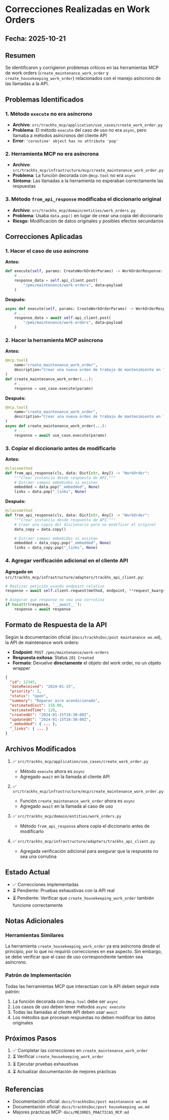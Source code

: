 # Correcciones Realizadas en Work Orders

## Fecha: 2025-10-21

## Resumen

Se identificaron y corrigieron problemas críticos en las herramientas MCP de work orders (`create_maintenance_work_order` y `create_housekeeping_work_order`) relacionados con el manejo asíncrono de las llamadas a la API.

## Problemas Identificados

### 1. **Método `execute` no era asíncrono**
- **Archivo**: `src/trackhs_mcp/application/use_cases/create_work_order.py`
- **Problema**: El método `execute` del caso de uso no era `async`, pero llamaba a métodos asíncronos del cliente API
- **Error**: `'coroutine' object has no attribute 'pop'`

### 2. **Herramienta MCP no era asíncrona**
- **Archivo**: `src/trackhs_mcp/infrastructure/mcp/create_maintenance_work_order.py`
- **Problema**: La función decorada con `@mcp.tool` no era `async`
- **Síntoma**: Las llamadas a la herramienta no esperaban correctamente las respuestas

### 3. **Método `from_api_response` modificaba el diccionario original**
- **Archivo**: `src/trackhs_mcp/domain/entities/work_orders.py`
- **Problema**: Usaba `data.pop()` en lugar de crear una copia del diccionario
- **Riesgo**: Modificación de datos originales y posibles efectos secundarios

## Correcciones Aplicadas

### 1. Hacer el caso de uso asíncrono

**Antes:**
```python
def execute(self, params: CreateWorkOrderParams) -> WorkOrderResponse:
    # ...
    response_data = self.api_client.post(
        "/pms/maintenance/work-orders", data=payload
    )
```

**Después:**
```python
async def execute(self, params: CreateWorkOrderParams) -> WorkOrderResponse:
    # ...
    response_data = await self.api_client.post(
        "/pms/maintenance/work-orders", data=payload
    )
```

### 2. Hacer la herramienta MCP asíncrona

**Antes:**
```python
@mcp.tool(
    name="create_maintenance_work_order",
    description="Crear una nueva orden de trabajo de mantenimiento en TrackHS",
)
def create_maintenance_work_order(...):
    # ...
    response = use_case.execute(params)
```

**Después:**
```python
@mcp.tool(
    name="create_maintenance_work_order",
    description="Crear una nueva orden de trabajo de mantenimiento en TrackHS",
)
async def create_maintenance_work_order(...):
    # ...
    response = await use_case.execute(params)
```

### 3. Copiar el diccionario antes de modificarlo

**Antes:**
```python
@classmethod
def from_api_response(cls, data: Dict[str, Any]) -> "WorkOrder":
    """Crear instancia desde respuesta de API."""
    # Extraer campos embebidos si existen
    embedded = data.pop("_embedded", None)
    links = data.pop("_links", None)
```

**Después:**
```python
@classmethod
def from_api_response(cls, data: Dict[str, Any]) -> "WorkOrder":
    """Crear instancia desde respuesta de API."""
    # Crear una copia del diccionario para no modificar el original
    data_copy = data.copy()

    # Extraer campos embebidos si existen
    embedded = data_copy.pop("_embedded", None)
    links = data_copy.pop("_links", None)
```

### 4. Agregar verificación adicional en el cliente API

**Agregado en** `src/trackhs_mcp/infrastructure/adapters/trackhs_api_client.py`:
```python
# Realizar petición usando endpoint relativo
response = await self.client.request(method, endpoint, **request_kwargs)

# Asegurar que response no sea una corrutina
if hasattr(response, '__await__'):
    response = await response
```

## Formato de Respuesta de la API

Según la documentación oficial (`docs/trackhsDoc/post maintanance wo.md`), la API de maintenance work orders:

- **Endpoint**: `POST /pms/maintenance/work-orders`
- **Respuesta exitosa**: Status `201 Created`
- **Formato**: Devuelve **directamente** el objeto del work order, no un objeto wrapper

```json
{
  "id": 12345,
  "dateReceived": "2024-01-15",
  "priority": 3,
  "status": "open",
  "summary": "Reparar aire acondicionado",
  "estimatedCost": 150.00,
  "estimatedTime": 120,
  "createdAt": "2024-01-15T10:30:00Z",
  "updatedAt": "2024-01-15T10:30:00Z",
  "_embedded": { ... },
  "_links": { ... }
}
```

## Archivos Modificados

1. ✅ `src/trackhs_mcp/application/use_cases/create_work_order.py`
   - Método `execute` ahora es `async`
   - Agregado `await` en la llamada al cliente API

2. ✅ `src/trackhs_mcp/infrastructure/mcp/create_maintenance_work_order.py`
   - Función `create_maintenance_work_order` ahora es `async`
   - Agregado `await` en la llamada al caso de uso

3. ✅ `src/trackhs_mcp/domain/entities/work_orders.py`
   - Método `from_api_response` ahora copia el diccionario antes de modificarlo

4. ✅ `src/trackhs_mcp/infrastructure/adapters/trackhs_api_client.py`
   - Agregada verificación adicional para asegurar que la respuesta no sea una corrutina

## Estado Actual

- ✅ Correcciones implementadas
- ⏳ Pendiente: Pruebas exhaustivas con la API real
- ⏳ Pendiente: Verificar que `create_housekeeping_work_order` también funcione correctamente

## Notas Adicionales

### Herramientas Similares

La herramienta `create_housekeeping_work_order` ya era asíncrona desde el principio, por lo que no requirió correcciones en ese aspecto. Sin embargo, se debe verificar que el caso de uso correspondiente también sea asíncrono.

### Patrón de Implementación

Todas las herramientas MCP que interactúan con la API deben seguir este patrón:

1. La función decorada con `@mcp.tool` debe ser `async`
2. Los casos de uso deben tener métodos `async execute`
3. Todas las llamadas al cliente API deben usar `await`
4. Los métodos que procesan respuestas no deben modificar los datos originales

## Próximos Pasos

1. ✅ Completar las correcciones en `create_maintenance_work_order`
2. ⏳ Verificar `create_housekeeping_work_order`
3. ⏳ Ejecutar pruebas exhaustivas
4. ⏳ Actualizar documentación de mejores prácticas

## Referencias

- Documentación oficial: `docs/trackhsDoc/post maintanance wo.md`
- Documentación oficial: `docs/trackhsDoc/post housekeeping wo.md`
- Mejores prácticas MCP: `docs/MEJORES_PRACTICAS_MCP.md`

